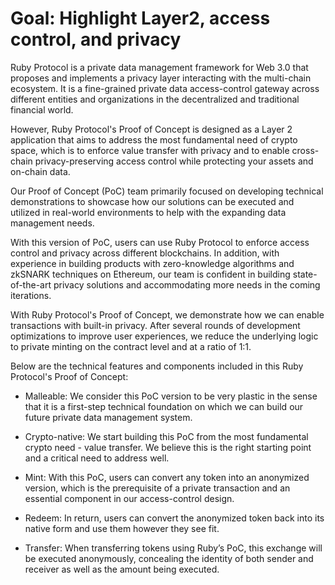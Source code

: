 # Goal: Highlight Layer2, access control, and privacy

Ruby Protocol is a private data management framework for Web 3.0 that proposes and implements a privacy layer interacting with the multi-chain ecosystem. It is a fine-grained private data access-control gateway across different entities and organizations in the decentralized and traditional financial world.

However, Ruby Protocol's Proof of Concept is designed as a Layer 2 application that aims to address the most fundamental need of crypto space, which is to enforce value transfer with privacy and to enable cross-chain privacy-preserving access control while protecting your assets and on-chain data.

Our Proof of Concept (PoC) team primarily focused on developing technical demonstrations to showcase how our solutions can be executed and utilized in real-world environments to help with the expanding data management needs.

With this version of PoC, users can use Ruby Protocol to enforce access control and privacy across different blockchains. In addition, with experience in building products with zero-knowledge algorithms and zkSNARK techniques on Ethereum, our team is confident in building state-of-the-art privacy solutions and accommodating more needs in the coming iterations.

With Ruby Protocol's Proof of Concept, we demonstrate how we can enable transactions with built-in privacy. After several rounds of development optimizations to improve user experiences, we reduce the underlying logic to private minting on the contract level and at a ratio of 1:1.

Below are the technical features and components included in this Ruby Protocol's Proof of Concept:

* Malleable: We consider this PoC version to be very plastic in the sense that it is a first-step technical foundation on which we can build our future private data management system.

* Crypto-native: We start building this PoC from the most fundamental crypto need - value transfer. We believe this is the right starting point and a critical need to address well.

* Mint: With this PoC, users can convert any token into an anonymized version, which is the prerequisite of a private transaction and an essential component in our access-control design.

* Redeem: In return, users can convert the anonymized token back into its native form and use them however they see fit.

* Transfer: When transferring tokens using Ruby’s PoC, this exchange will be executed anonymously, concealing the identity of both sender and receiver as well as the amount being executed.
